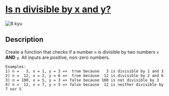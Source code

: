 # [Is n divisible by x and y?](https://www.codewars.com/kata/5545f109004975ea66000086)

![8 kyu](https://img.shields.io/badge/8-kyu-white?style=for-the-badge&labelColor=white&color=%23212121)

## Description

Create a function that checks if a number `n` is divisible by two numbers `x` **AND** `y`. All inputs are positive, non-zero numbers.

```text
Examples:
1) n =   3, x = 1, y = 3 =>  true because   3 is divisible by 1 and 3
2) n =  12, x = 2, y = 6 =>  true because  12 is divisible by 2 and 6
3) n = 100, x = 5, y = 3 => false because 100 is not divisible by 3
4) n =  12, x = 7, y = 5 => false because  12 is neither divisible by 7 nor 5
```
